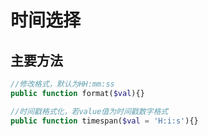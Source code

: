# 时间选择

## 主要方法

```php
//修改格式，默认为HH:mm:ss
public function format($val){}

//时间戳格式化，若value值为时间戳数字格式
public function timespan($val = 'H:i:s'){}
```
